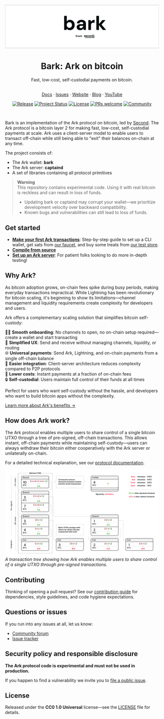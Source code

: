 ![bark: Ark on bitcoin](assets/bark-header-white.jpg)

<div align="center">
<h1>Bark: Ark on bitcoin</h1>
<p>Fast, low-cost, self-custodial payments on bitcoin.</p>
</div>

<p align="center">
  <br />
  <a href="https://docs.second.tech">Docs</a> ·
  <a href="https://gitlab.com/ark-bitcoin/bark/issues">Issues</a> ·
  <a href="https://second.tech">Website</a> ·
  <a href="https://blog.second.tech">Blog</a> ·
  <a href="https://www.youtube.com/@2ndbtc">YouTube</a>
</p>

<div align="center">

[![Release](https://img.shields.io/gitlab/pipeline-status/ark-bitcoin/bark?branch=master&gitlab_url=https%3A%2F%2Fgitlab.com)](https://gitlab.com/ark-bitcoin/bark/tags)
[![Project Status](https://img.shields.io/badge/status-experimental-red.svg)](https://gitlab.com/ark-bitcoin/bark)
[![License](https://img.shields.io/badge/license-CC0--1.0-blue.svg)](LICENSE)
[![PRs welcome](https://img.shields.io/badge/PRs-welcome-brightgreen?logo=git)](CONTRIBUTING.md)
[![Community](https://img.shields.io/badge/community-forum-blue?logo=discourse)](https://community.second.tech)

</div>

<br />

Bark is an implementation of the Ark protocol on bitcoin, led by [Second](https://second.tech). The Ark protocol is a bitcoin layer 2 for making fast, low-cost, self-custodial payments at scale. Ark uses a client-server model to enable users to transact off-chain while still being able to "exit" their balances on-chain at any time.

The project consists of:

- The Ark wallet: **bark**
- The Ark server: **captaind**
- A set of libraries containing all protocol primitives

> **Warning**  
> This repository contains experimental code. Using it with real bitcoin is reckless and can result in loss of funds.
>
> - Updating bark or captaind may corrupt your wallet—we prioritize development velocity over backward compatibility.
> - Known bugs and vulnerabilities can still lead to loss of funds.

## Get started

- [**Make your first Ark transactions**](https://docs.second.tech/getting-started/): Step-by-step guide to set up a CLI wallet, get sats from [our faucet](https://signet.2nd.dev), and buy some treats from [our test store](https://signet.2nd.dev/store).
- [**Compile from source**](https://docs.second.tech/getting-started/optional/compile-from-source/)
- [**Set up an Ark server**](https://docs.second.tech/run-ark-server/): For patient folks looking to do more in-depth testing!

## Why Ark?

As bitcoin adoption grows, on-chain fees spike during busy periods, making everyday transactions impractical. While Lightning has been revolutionary for bitcoin scaling, it's beginning to show its limitations—channel management and liquidity requirements create complexity for developers and users.

Ark offers a complementary scaling solution that simplifies bitcoin self-custody:

🏃‍♂️ **Smooth onboarding**: No channels to open, no on-chain setup required—create a wallet and start transacting  
🤌 **Simplified UX**: Send and receive without managing channels, liquidity, or routing  
🌐 **Universal payments**: Send Ark, Lightning, and on-chain payments from a single off-chain balance  
🔌 **Easier integration**: Client-server architecture reduces complexity compared to P2P protocols  
💸 **Lower costs**: Instant payments at a fraction of on-chain fees  
🔒 **Self-custodial**: Users maintain full control of their funds at all times

Perfect for users who want self-custody without the hassle, and developers who want to build bitcoin apps without the complexity.

[Learn more about Ark's benefits →](https://second.tech)

## How does Ark work?

The Ark protocol enables multiple users to share control of a single bitcoin UTXO through a tree of pre-signed, off-chain transactions. This allows instant, off-chain payments while maintaining self-custody—users can always withdraw their bitcoin either cooperatively with the Ark server or unilaterally on-chain.

For a detailed technical explanation, see our [protocol documentation](https://docs.second.tech/protocol/intro).

![An example of an Ark transaction tree from a refresh](assets/tx-tree-refresh.jpg)
_A transaction tree showing how Ark enables multiple users to share control of a single UTXO through pre-signed transactions._

## Contributing

Thinking of opening a pull request? See our [contribution guide](CONTRIBUTING.md) for dependencies, style guidelines, and code hygiene expectations.

## Questions or issues

If you run into any issues at all, let us know:

- [Community forum](https://community.second.tech)
- [Issue tracker](https://gitlab.com/ark-bitcoin/bark/issues)

## Security policy and responsible disclosure

**The Ark protocol code is experimental and must not be used in production.**

If you happen to find a vulnerability we invite you to [file a public issue](https://gitlab.com/ark-bitcoin/bark/issues/new).

## License

Released under the **CC0 1.0 Universal** license—see the [LICENSE](LICENSE) file for details.

